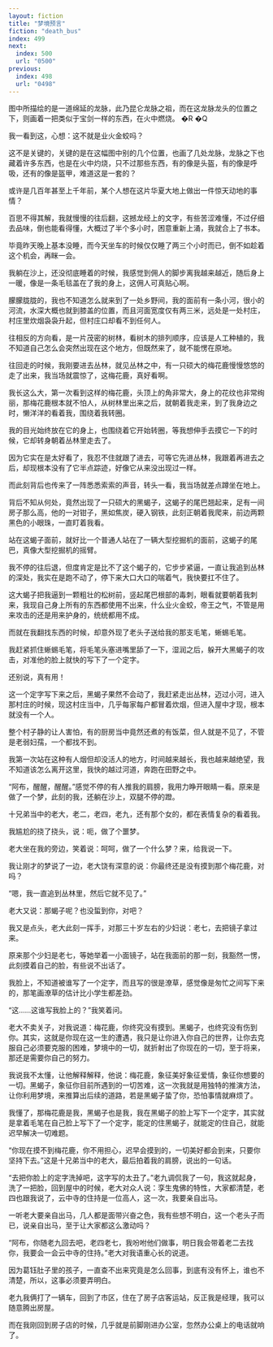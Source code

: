 ```yaml
---
layout: fiction
title: "梦境预言"
fiction: "death_bus"
index: 499
next:
  index: 500
  url: "0500"
previous:
  index: 498
  url: "0498"
---
```

图中所描绘的是一道绵延的龙脉，此乃昆仑龙脉之祖，而在这龙脉龙头的位置之下，则画着一把类似于宝剑一样的东西，在火中燃烧。 �R �Q

我一看到这，心想：这不就是业火金蛟吗？

这不是关键的，关键的是在这幅图中别的几个位置，也画了几处龙脉，龙脉之下也藏着许多东西，也是在火中灼烧，只不过那些东西，有的像是头盔，有的像是呼吸，还有的像是盔甲，难道这是一套的？

或许是几百年甚至上千年前，某个人想在这片华夏大地上做出一件惊天动地的事情？

百思不得其解，我就慢慢的往后翻，这撼龙经上的文字，有些苦涩难懂，不过仔细去品味，倒也能看得懂，大概过了半个多小时，困意重新上涌，我就合上了书本。

毕竟昨天晚上基本没睡，而今天坐车的时候仅仅睡了两三个小时而已，倒不如趁着这个机会，再眯一会。

我躺在沙上，还没彻底睡着的时候，我感觉到佣人的脚步离我越来越近，随后身上一暖，像是一条毛毯盖在了我的身上，这佣人可真贴心啊。

朦朦胧胧的，我也不知道怎么就来到了一处乡野间，我的面前有一条小河，很小的河流，水深大概也就到膝盖的位置，而且河面宽度仅有两三米，远处是一处村庄，村庄里炊烟袅袅升起，但村庄口却看不到任何人。

往相反的方向看，是一片茂密的树林，看树木的排列顺序，应该是人工种植的，我不知道自己怎么会突然出现在这个地方，但既然来了，就不能愣在原地。

往回走的时候，我刚要进去丛林，就见丛林之中，有一只硕大的梅花鹿慢慢悠悠的走了出来，我当场就震惊了，这梅花鹿，真好看啊。

我长这么大，第一次看到这样的梅花鹿，头顶上的角非常大，身上的花纹也非常绚丽，那梅花鹿根本就不怕人，从树林里出来之后，就朝着我走来，到了我身边之时，懒洋洋的看着我，围绕着我转圈。

我的目光始终放在它的身上，也围绕着它开始转圈，等我想伸手去摸它一下的时候，它却转身朝着丛林里走去了。

因为它实在是太好看了，我忍不住就跟了进去，可等它先进丛林，我跟着再进去之后，却现根本没有了它半点踪迹，好像它从来没出现过一样。

而此刻背后也传来了一阵悉悉索索的声音，转头一看，我当场就差点蹲坐在地上。

背后不知从何处，竟然出现了一只硕大的黑蝎子，这蝎子的尾巴翘起来，足有一间房子那么高，他的一对钳子，黑如焦炭，硬入钢铁，此刻正朝着我爬来，前边两颗黑色的小眼珠，一直盯着我看。

站在这蝎子面前，就好比一个普通人站在了一辆大型挖掘机的面前，这蝎子的尾巴，真像大型挖掘机的摇臂。

我不停的往后退，但度肯定是比不了这个蝎子的，它步步紧逼，一直让我追到丛林的深处，我实在是跑不动了，停下来大口大口的喘着气，我快要扛不住了。

这大蝎子把我逼到一颗粗壮的松树前，竖起尾巴根部的毒刺，眼看就要朝着我刺来，我现自己身上所有的东西都使用不出来，什么业火金蛟，帝王之气，不管是用来攻击的还是用来护身的，统统都用不成。

而就在我翻找东西的时候，却意外现了老头子送给我的那支毛笔，蜥蜴毛笔。

我赶紧抓住蜥蜴毛笔，将毛笔头塞进嘴里舔了一下，湿润之后，躲开大黑蝎子的攻击，对准他的脸上就快的写下了一个定字。

还别说，真有用！

这一个定字写下来之后，黑蝎子果然不会动了，我赶紧走出丛林，迈过小河，进入那村庄的时候，现这村庄当中，几乎每家每户都冒着炊烟，但进入屋中才现，根本就没有一个人。

整个村子静的让人害怕，有的厨房当中竟然还煮的有饭菜，但人就是不见了，不管是老弱妇孺，一个都找不到。

我第一次站在这种有人烟但却没活人的地方，时间越来越长，我也越来越绝望，我不知道该怎么离开这里，我快的越过河道，奔跑在田野之中。

“阿布，醒醒，醒醒。”感觉不停的有人推我的肩膀，我用力睁开眼睛一看。原来是做了一个梦，此刻的我，还躺在沙上，双腿不停的蹬。

十兄弟当中的老大，老二，老四，老九，还有那个女的，都在表情复杂的看着我。

我尴尬的挠了挠头，说：呃，做了个噩梦。

老大坐在我的旁边，笑着说：呵呵，做了一个什么梦？来，给我说一下。

我让刚才的梦说了一边，老大饶有深意的说：你最终还是没有摸到那个梅花鹿，对吗？

“嗯，我一直追到丛林里，然后它就不见了。”

老大又说：那蝎子呢？也没蜇到你，对吧？

我又是点头，老大此刻一挥手，对那三十岁左右的少妇说：老七，去把镜子拿过来。

原来那个少妇是老七，等她举着一小面镜子，站在我面前的那一刻，我豁然一愣，此刻摸着自己的脸，有些说不出话了。

我脸上，不知道被谁写了一个定字，而且写的很是潦草，感觉像是匆忙之间写下来的，那笔画潦草的估计比小学生都差劲。

“这……这谁写我脸上的？”我笑着问。

老大不卖关子，对我说道：梅花鹿，你终究没有摸到。黑蝎子，也终究没有伤到你。其实，这就是你现在这一生的遭遇，我只是让你进入你自己的世界，让你去克服自己必须要克服的困难，梦境中的一切，就折射出了你现在的一切，至于将来，那还是需要你自己的努力。

我说我不太懂，让他解释解释，他说：梅花鹿，象征美好象征爱情，象征你想要的一切。黑蝎子，象征你目前所遇到的一切苦难，这一次我就是用独特的推演方法，让你利用梦境，来推算出后续的道路，若是黑蝎子蛰了你，恐怕事情就麻烦了。

我懂了，那梅花鹿是我，黑蝎子也是我，我在黑蝎子的脸上写下一个定字，其实就是拿着毛笔在自己脸上写下了一个定字，能定的住黑蝎子，就能定的住自己，就能迟早解决一切难题。

“你现在摸不到梅花鹿，你不用担心，迟早会摸到的，一切美好都会到来，只要你坚持下去。”这是十兄弟当中的老大，最后拍着我的肩膀，说出的一句话。

“去把你脸上的定字洗掉吧，这字写的太丑了。”老九调侃我了一句，我这就起身，洗了一把脸，回到屋中的时候，老大对众人说：孪生鬼佛的特性，大家都清楚，老四也跟我说了，云中寺的住持是一位高人，这一次，我要亲自出马。

一听老大要亲自出马，几人都是面带兴奋之色，我有些想不明白，这一个老头子而已，说亲自出马，至于让大家都这么激动吗？

“阿布，你随老九回去吧，老四老七，我吩咐他们做事，明日我会带着老二去找你，我要会一会云中寺的住持。”老大对我语重心长的说道。

因为葛钰肚子里的孩子，一直查不出来究竟是怎么回事，到底有没有怀上，谁也不清楚，所以，这事必须要弄明白。

老九我俩打了一辆车，回到了市区，住在了房子店客运站，反正我是经理，我可以随意腾出房屋。

而在我刚回到房子店的时候，几乎就是前脚刚进办公室，忽然办公桌上的电话就响了。